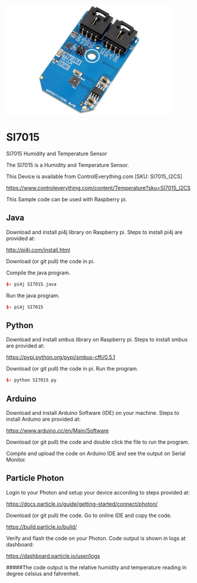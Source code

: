 [![SI7015](SI7015_I2CS.png)](https://www.controleverything.com/content/Temperature?sku=SI7015_I2CS)
# SI7015
SI7015 Humidity and Temperature Sensor

The SI7015 is a Humidity and Temperature Sensor.

This Device is available from ControlEverything.com [SKU: SI7015_I2CS]

https://www.controleverything.com/content/Temperature?sku=SI7015_I2CS

This Sample code can be used with Raspberry pi.

## Java
Download and install pi4j library on Raspberry pi. Steps to install pi4j are provided at:

http://pi4j.com/install.html

Download (or git pull) the code in pi.

Compile the java program.
```cpp
$> pi4j SI7015.java
```

Run the java program.
```cpp
$> pi4j SI7015
```

## Python
Download and install smbus library on Raspberry pi. Steps to install smbus are provided at:

https://pypi.python.org/pypi/smbus-cffi/0.5.1

Download (or git pull) the code in pi. Run the program.

```cpp
$> python SI7015.py
```

## Arduino
Download and install Arduino Software (IDE) on your machine. Steps to install Arduino are provided at:

https://www.arduino.cc/en/Main/Software

Download (or git pull) the code and double click the file to run the program.

Compile and upload the code on Arduino IDE and see the output on Serial Monitor.


## Particle Photon

Login to your Photon and setup your device according to steps provided at:

https://docs.particle.io/guide/getting-started/connect/photon/

Download (or git pull) the code. Go to online IDE and copy the code.

https://build.particle.io/build/

Verify and flash the code on your Photon. Code output is shown in logs at dashboard:

https://dashboard.particle.io/user/logs

#####The code output is the relative humidity and temperature reading in degree celsius and fahrenheit.
